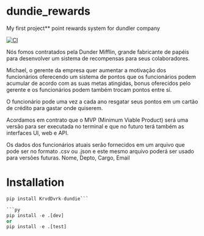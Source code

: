 # dundie_rewards
My first project** point rewards system for dundler company

[![CI](https://github.com/KrvdDvrk/dundie_rewards/actions/workflows/main.yml/badge.svg)](https://github.com/KrvdDvrk/dundie_rewards/actions/workflows/main.yml)

Nós fomos contratados pela Dunder Mifflin, grande fabricante de papéis para desenvolver um sistema de recompensas para seus colaboradores.

Michael, o gerente da empresa quer aumentar a motivação dos funcionários oferecendo um sistema de pontos que os funcionários podem acumular de acordo com as suas metas atingidas, bonus oferecidos pelo gerente e os funcionários podem também trocam pontos entre sí.

O funcionário pode uma vez a cada ano resgatar seus pontos em um cartão de crédito para gastar onde quiserem.

Acordamos em contrato que o MVP (Minimum Viable Product) será uma versão para ser executada no terminal e que no futuro terá também as interfaces UI, web e API.

Os dados dos funcionários atuais serão fornecidos em um arquivo que pode ser no formato .csv ou .json e este mesmo arquivo poderá ser usado para versões futuras. Nome, Depto, Cargo, Email

# Installation

```py
pip install KrvdDvrk-dundie```

```py
pip install -e .[dev]
or
pip install -e .[test]
```
